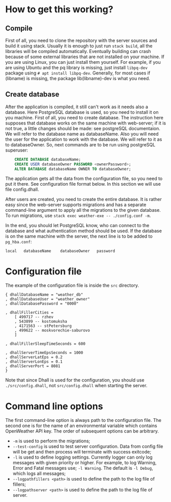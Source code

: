 # How to get this working?

## Compile

First of all, you need to clone the repository with the server sources and build it using stack.
Usually it is enough to just run `stack build`, all the libraries will be compiled automatically.
Eventually building can crash because of some external libraries that are not installed on your machine.
If you are using Linux, you can just install them yourself. For example, if you are using Ubuntu and
the pq library is missing, just install `libpq-dev` package using `# apt install libpq-dev`. Generally, for most cases if (libname) is
missing, the package lib(libname)-dev is what you need.

## Create database

After the application is compiled, it still can't work as it needs also a database. Here PostgreSQL
database is used, so you need to install it on you machine.
First of all, you need to create database.
The instruction here supposes that database works on the same machine with web-server;
if it is not true, a little changes should be made: see postgreSQL documentaion.
We will refer to the database name as databaseName. Also you will need the user
for the application to work with the database.
We will refer to it as to databaseOwner.
So, next commands are to be run using postgreSQL superuser:

```sql
    CREATE DATABASE databaseName;
    CREATE USER databaseOwner PASSWORD <ownerPassword>;
    ALTER DATABASE databaseName OWNER TO databaseOwner;
```
The application gets all the data from the configuration file, so you need to put it there.
See configuration file format below. In this section we will use file config.dhall.

After users are created, you need to create the entire database. It is rather easy since
the web-server supports migrations and has a separate command-line argument to apply all the
migrations to the given database. To run migrations, use `stack exec weather-exe -- ./config.conf -m`.

In the end, you should let PostgreSQL know, who can connect to the database and what authentication method
should be used. If the database is on the same machine with the server, the next line is to be added to
`pg_hba.conf`:

`local   databaseName    databaseOwner   password`

# Configuration file
The example of the configuration file is inside the `src` directory.

```
{ dhallDatabaseName = "weather_db"
, dhallDatabaseUser = "weather_owner"
, dhallDatabasePassword = "0000"

, dhallFillerCities =
    [ 499717 -- rzhev 
    , 543899 -- kostomuksha
    , 4171563 -- stPetersburg
    , 499622 -- moskvorechie-saburovo 
    ]

, dhallFillerSleepTimeSeconds = 600

, dhallServerTimeEpsSeconds = 1000
, dhallServerLatEps = 0.2
, dhallServerLonEps = 0.1
, dhallServerPort = 8081
}
```

Note that since Dhall is used for the configuration, you should
use `./src/config.dhall`, not `src/config.dhall` when starting the server.


# Command line options

The first command-line option is always path to the configuration file.
The second one is for the name of an environmental variable which contains OpenWeather API key.
The order of subsequent options can be arbitrary.

+ `-m` is used to perform the migrations;
+ `--test-config` is used to test server configuration. Data from config file will be get and then
process will terminate with success exitcode;
+ `-l` is used to define logging settings. Currently logger can only log messages with
given priority or higher. For example, to log Warning, Error and Fatal messages use;
`-l Warning`. The default is `-l Debug`, which logs all messages;
+ `--logpathfillers <path>` is used to define the path to the log file of fillers;
+ `--logpathserver <path>` is used to define the path to the log file of server.


